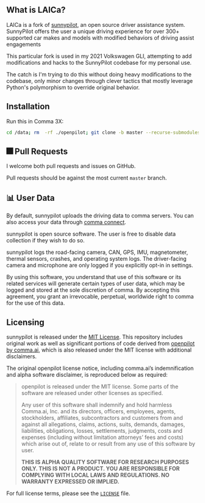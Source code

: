 ## What is LAICa?
LAICa is a fork of [sunnypilot](https://github.com/sunnyhaibin/sunnypilot), an open source driver assistance system. SunnyPilot offers the user a unique driving experience for over 300+ supported car makes and models with modified behaviors of driving assist engagements

This particular fork is used in my 2021 Volkswagen GLI, attempting to add modifications and hacks to the SunnyPilot codebase for my personal use.

The catch is I'm trying to do this without doing heavy modifications to the codebase, only minor changes through clever tactics that mostly leverage Python's polymorphism to override original behavior.

## Installation
Run this in Comma 3X:

```bash
cd /data; rm  -rf ./openpilot; git clone -b master --recurse-submodules https://github.com/lesmo/laica.git openpilot; cd /data/openpilot; git lfs pull; sudo reboot
```

## 🎆 Pull Requests
I welcome both pull requests and issues on GitHub.

Pull requests should be against the most current `master` branch.

## 📊 User Data

By default, sunnypilot uploads the driving data to comma servers. You can also access your data through [comma connect](https://connect.comma.ai/).

sunnypilot is open source software. The user is free to disable data collection if they wish to do so.

sunnypilot logs the road-facing camera, CAN, GPS, IMU, magnetometer, thermal sensors, crashes, and operating system logs.
The driver-facing camera and microphone are only logged if you explicitly opt-in in settings.

By using this software, you understand that use of this software or its related services will generate certain types of user data, which may be logged and stored at the sole discretion of comma. By accepting this agreement, you grant an irrevocable, perpetual, worldwide right to comma for the use of this data.

## Licensing

sunnypilot is released under the [MIT License](LICENSE). This repository includes original work as well as significant portions of code derived from [openpilot by comma.ai](https://github.com/commaai/openpilot), which is also released under the MIT license with additional disclaimers.

The original openpilot license notice, including comma.ai’s indemnification and alpha software disclaimer, is reproduced below as required:

> openpilot is released under the MIT license. Some parts of the software are released under other licenses as specified.
>
> Any user of this software shall indemnify and hold harmless Comma.ai, Inc. and its directors, officers, employees, agents, stockholders, affiliates, subcontractors and customers from and against all allegations, claims, actions, suits, demands, damages, liabilities, obligations, losses, settlements, judgments, costs and expenses (including without limitation attorneys’ fees and costs) which arise out of, relate to or result from any use of this software by user.
>
> **THIS IS ALPHA QUALITY SOFTWARE FOR RESEARCH PURPOSES ONLY. THIS IS NOT A PRODUCT.
> YOU ARE RESPONSIBLE FOR COMPLYING WITH LOCAL LAWS AND REGULATIONS.
> NO WARRANTY EXPRESSED OR IMPLIED.**

For full license terms, please see the [`LICENSE`](LICENSE) file.
